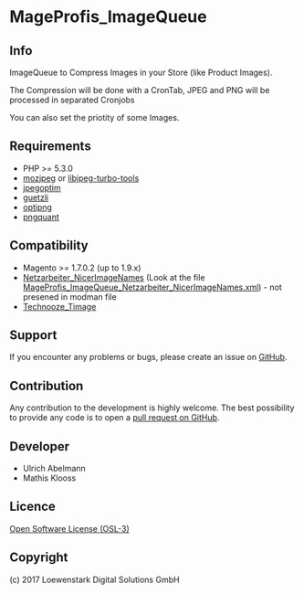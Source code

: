 MageProfis_ImageQueue
===================

Info
-----------
ImageQueue to Compress Images in your Store (like Product Images).

The Compression will be done with a CronTab, JPEG and PNG will be processed in separated Cronjobs

You can also set the priotity of some Images.


Requirements
------------
- PHP >= 5.3.0
- [mozjpeg](https://github.com/mozilla/mozjpeg) or [libjpeg-turbo-tools](https://github.com/libjpeg-turbo/libjpeg-turbo)
- [jpegoptim](https://github.com/tjko/jpegoptim)
- [guetzli](https://github.com/google/guetzli)
- [optipng](http://optipng.sourceforge.net/)
- [pngquant](https://github.com/pornel/pngquant)

Compatibility
-------------
- Magento >= 1.7.0.2 (up to 1.9.x)
- [Netzarbeiter_NicerImageNames](https://github.com/Vinai/nicer-image-names) (Look at the file [MageProfis_ImageQueue_Netzarbeiter_NicerImageNames.xml](https://github.com/mageprofis/MageProfis_ImageQueue/blob/master/MageProfis_ImageQueue_Netzarbeiter_NicerImageNames.xml)) - not presened in modman file
- [Technooze_Timage](https://github.com/dbashyal/Magento-resize-category-images)

Support
-------
If you encounter any problems or bugs, please create an issue on [GitHub](https://github.com/mageprofis/MageProfis_ImageQueue/issues).

Contribution
------------
Any contribution to the development is highly welcome. The best possibility to provide any code is to open a [pull request on GitHub](https://help.github.com/articles/using-pull-requests).

Developer
---------
* Ulrich Abelmann
* Mathis Klooss

Licence
-------
[Open Software License (OSL-3)](http://opensource.org/licenses/osl-3.0.php)

Copyright
---------
(c) 2017 Loewenstark Digital Solutions GmbH